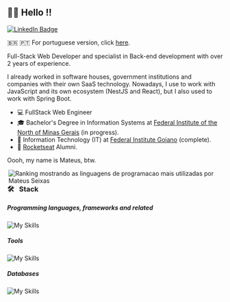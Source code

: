 ## 👋🏼 Hello !!

[![LinkedIn Badge](https://img.shields.io/badge/LinkedIn-0077B5?style=for-the-badge&logo=linkedin)](https://www.linkedin.com/in/mateuseixas/)

🇧🇷 🇵🇹 For portuguese version, click [here](./README-PT.md).

Full-Stack Web Developer and specialist in Back-end development with over 2 years of experience.

I already worked in software houses, government institutions and companies with their own SaaS technology. Nowadays, I use to work with JavaScript and its own ecosystem (NestJS and React), but I also used to work with Spring Boot.

- 💻 FullStack Web Engineer
- 🎓 Bachelor's Degree in Information Systems at [Federal Institute of the North of Minas Gerais](https://ifnmg.edu.br/januaria) (in progress).
- 💾 Information Technology (IT) at [Federal Institute Goiano](https://ifgoiano.edu.br/urutai) (complete).
- 🚀 [Rocketseat](https://www.rocketseat.com.br/) Alumni.

Oooh, my name is Mateus, btw.

<div>
  <img align="right"
    src="https://github-readme-stats.vercel.app/api/top-langs/?username=Seiixas&layout=compact&langs_count=10&theme=radical"
    alt="Ranking mostrando as linguagens de programacao mais utilizadas por Mateus Seixas">
</div>
<div align="left">

### 🛠 &nbsp; Stack

##### Programming languages, frameworks and related

![My Skills](https://skillicons.dev/icons?i=js,ts,java,nodejs,spring)

##### Tools

![My Skills](https://skillicons.dev/icons?i=docker,git,bash,vscode,linux&theme=dark)

##### Databases

![My Skills](https://skillicons.dev/icons?i=postgres,mysql,sqlite&theme=dark)

</div>
